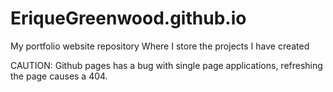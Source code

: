 # EriqueGreenwood.github.io
My portfolio website repository 
Where I store the projects I have created 

CAUTION: Github pages has a bug with single page applications, refreshing the page causes a 404.
